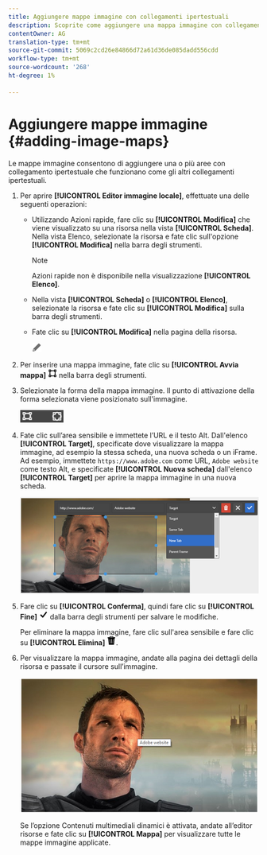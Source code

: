 ```yaml
---
title: Aggiungere mappe immagine con collegamenti ipertestuali
description: Scoprite come aggiungere una mappa immagine con collegamenti ipertestuali a un’immagine.
contentOwner: AG
translation-type: tm+mt
source-git-commit: 5069c2cd26e84866d72a61d36de085dadd556cdd
workflow-type: tm+mt
source-wordcount: '268'
ht-degree: 1%

---
```



# Aggiungere mappe immagine {#adding-image-maps}

Le mappe immagine consentono di aggiungere una o più aree con collegamento ipertestuale che funzionano come gli altri collegamenti ipertestuali.

1. Per aprire **[!UICONTROL Editor immagine locale]**, effettuate una delle seguenti operazioni:

   * Utilizzando Azioni rapide, fare clic su **[!UICONTROL Modifica]** che viene visualizzato su una risorsa nella vista **[!UICONTROL Scheda]**. Nella vista Elenco, selezionate la risorsa e fate clic sull&#39;opzione **[!UICONTROL Modifica]** nella barra degli strumenti.

      >[!NOTE]
      >
      >Azioni rapide non è disponibile nella visualizzazione **[!UICONTROL Elenco]**.

   * Nella vista **[!UICONTROL Scheda]** o **[!UICONTROL Elenco]**, selezionate la risorsa e fate clic su **[!UICONTROL Modifica]** sulla barra degli strumenti.
   * Fate clic su **[!UICONTROL Modifica]** nella pagina della risorsa.

      ![opzione di modifica](assets/do-not-localize/edit_icon.png)

1. Per inserire una mappa immagine, fate clic su **[!UICONTROL Avvia mappa]** ![mappa immagine](assets/do-not-localize/image-map-icon.png) nella barra degli strumenti.
1. Selezionate la forma della mappa immagine. Il punto di attivazione della forma selezionata viene posizionato sull&#39;immagine.

   ![chlimage_1-422](assets/chlimage_1-422.png)

1. Fate clic sull’area sensibile e immettete l’URL e il testo Alt. Dall&#39;elenco **[!UICONTROL Target]**, specificate dove visualizzare la mappa immagine, ad esempio la stessa scheda, una nuova scheda o un iFrame. Ad esempio, immettete `https://www.adobe.com` come URL, `Adobe website` come testo Alt, e specificate **[!UICONTROL Nuova scheda]** dall&#39;elenco **[!UICONTROL Target]** per aprire la mappa immagine in una nuova scheda.

   ![chlimage_1-423](assets/chlimage_1-423.png)

1. Fare clic su **[!UICONTROL Conferma]**, quindi fare clic su **[!UICONTROL Fine]** ![seleziona selezionato selezionato](assets/do-not-localize/check-ok-done-icon.png) dalla barra degli strumenti per salvare le modifiche.

   Per eliminare la mappa immagine, fare clic sull&#39;area sensibile e fare clic su **[!UICONTROL Elimina]** ![elimina](assets/do-not-localize/delete-solid-line.png).

1. Per visualizzare la mappa immagine, andate alla pagina dei dettagli della risorsa e passate il cursore sull’immagine.

   ![chlimage_1-426](assets/chlimage_1-426.png)

   Se l’opzione Contenuti multimediali dinamici è attivata, andate all’editor risorse e fate clic su **[!UICONTROL Mappa]** per visualizzare tutte le mappe immagine applicate.
